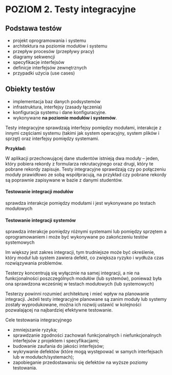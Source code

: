 # POZIOM 2. Testy integracyjne

## Podstawa testów

* projekt oprogramowania i systemu
* architektura na poziomie modułów i systemu
* przepływ procesów \(przepływy pracy\)
* diagramy sekwencji
* specyfikacje interfejsów
* definicje interfejsów zewnętrznych
* przypadki użycia \(use cases\)

## Obiekty testów

* implementacja baz danych podsystemów
* infrastruktura, interfejsy \(zasady łączenia\)
* konfiguracja systemu i dane konfiguracyjne. 
* wykonywane **na poziomie modułów i systemów**.

Testy integracyjne sprawdzają interfejsy pomiędzy modułami, interakcje z innymi częściami systemu \(takimi jak system operacyjny, system plików i sprzęt\) oraz interfejsy pomiędzy systemami.

**Przykład:** 

W aplikacji przechowującej dane studentów istnieją dwa moduły – jeden, który pobiera rekordy z formularza rekrutacyjnego oraz drugi, który te pobrane rekordy zapisuje. Testy integracyjne sprawdzają czy po połączeniu moduły prawidłowo ze sobą współpracują, na przykład czy pobrane rekordy są poprawnie zapisywane w bazie z danymi studentów.

#### **Testowanie integracji modułów** 

sprawdza interakcje pomiędzy modułami i jest wykonywane po testach modułowych

#### **Testowanie integracji systemów** 

sprawdza interakcje pomiędzy różnymi systemami lub pomiędzy sprzętem a oprogramowaniem i może być wykonywane po zakończeniu testów systemowych

Im większy jest zakres integracji, tym trudniejsze może być określenie, który moduł lub system zawiera defekt, co zwiększa ryzyko i wydłuża czas rozwiązywania problemów.

Testerzy koncentrują się wyłącznie na samej integracji, a nie na funkcjonalności poszczególnych modułów \(lub systemów\), ponieważ była ona sprawdzona wcześniej w testach modułowych \(lub systemowych\)

Testerzy powinni rozumieć architekturę i mieć wpływ na planowanie integracji. Jeżeli testy integracyjne planowane są zanim moduły lub systemy zostały wyprodukowane, można ich rozwój ustawić w kolejności pozwalającej na najbardziej efektywne testowanie.

Cele testowania integracyjnego 

* zmniejszanie ryzyka; 
* sprawdzanie zgodności zachowań funkcjonalnych i niefunkcjonalnych interfejsów z projektem i specyfikacjami; 
* budowanie zaufania do jakości interfejsów; 
* wykrywanie defektów \(które mogą występować w samych interfejsach lub w modułach/systemach\); 
* zapobieganie przedostawaniu się defektów na wyższe poziomy testowania.

